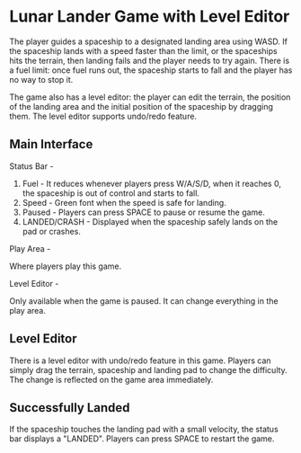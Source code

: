 # Lunar Lander Game with Level Editor

The player guides a spaceship to a designated landing area using WASD. If the spaceship lands with a speed faster than the limit, or the spaceships hits the terrain, then landing fails and the player needs to try again. There is a fuel limit: once fuel runs out, the spaceship starts to fall and the player has no way to stop it.

The game also has a level editor: the player can edit the terrain, the position of the landing area and the initial position of the spaceship by dragging them. The level editor supports undo/redo feature.

## Main Interface

Status Bar - 

1) Fuel - It reduces whenever players press W/A/S/D, when it reaches 0, the spaceship is out of control and starts to fall.
2) Speed - Green font when the speed is safe for landing.
3) Paused - Players can press SPACE to pause or resume the game.
4) LANDED/CRASH - Displayed when the spaceship safely lands on the pad or crashes.

Play Area - 

Where players play this game.

Level Editor - 

Only available when the game is paused. It can change everything in the play area.

## Level Editor

There is a level editor with undo/redo feature in this game. Players can simply drag the terrain, spaceship and landing pad to change the difficulty. The change is reflected on the game area immediately.

## Successfully Landed

If the spaceship touches the landing pad with a small velocity, the status bar displays a "LANDED". Players can press SPACE to restart the game.
